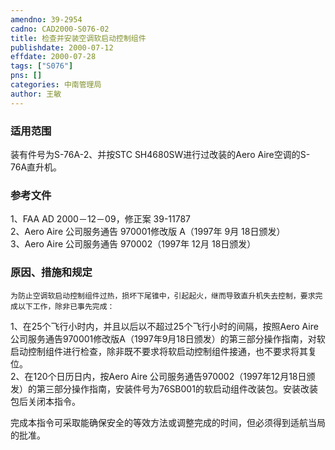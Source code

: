 ```yaml
---
amendno: 39-2954  
cadno: CAD2000-S076-02  
title: 检查并安装空调软启动控制组件  
publishdate: 2000-07-12  
effdate: 2000-07-28  
tags: ["S076"]  
pns: []  
categories: 中南管理局  
author: 王敏  
---
```

  
### 适用范围  
装有件号为S-76A-2、并按STC SH4680SW进行过改装的Aero Aire空调的S-76A直升机。  
  
<!--more-->  
### 参考文件  
1、FAA AD 2000－12－09，修正案 39-11787  
2、Aero Aire 公司服务通告 970001修改版 A（1997年 9月 18日颁发）  
 3、Aero Aire 公司服务通告 970002（1997年 12月 18日颁发）  
  
### 原因、措施和规定  
    为防止空调软启动控制组件过热，损坏下尾锥中，引起起火，继而导致直升机失去控制，要求完成以下工作，除非已事先完成：  
1、在25个飞行小时内，并且以后以不超过25个飞行小时的间隔，按照Aero Aire 公司服务通告970001修改版A（1997年9月18日颁发）的第三部分操作指南，对软启动控制组件进行检查，除非既不要求将软启动控制组件接通，也不要求将其复位。  
    2、在120个日历日内，按Aero Aire 公司服务通告970002（1997年12月18日颁发）的第三部分操作指南，安装件号为76SB001的软启动组件改装包。安装改装包后关闭本指令。  
  
   完成本指令可采取能确保安全的等效方法或调整完成的时间，但必须得到适航当局的批准。  
